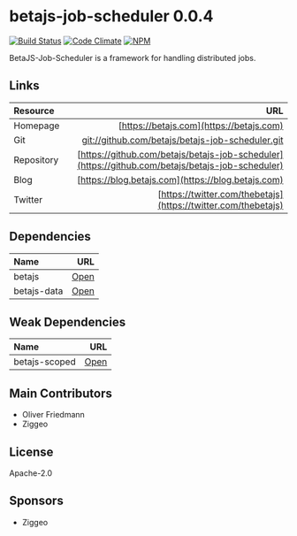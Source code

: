 # betajs-job-scheduler 0.0.4
[![Build Status](https://api.travis-ci.org/betajs/betajs-job-scheduler.svg?branch=master)](https://travis-ci.org/betajs/betajs-job-scheduler)
[![Code Climate](https://codeclimate.com/github/betajs/betajs-job-scheduler/badges/gpa.svg)](https://codeclimate.com/github/betajs/betajs-job-scheduler)
[![NPM](https://img.shields.io/npm/v/betajs-job-scheduler.svg?style=flat)](https://www.npmjs.com/package/betajs-job-scheduler)


BetaJS-Job-Scheduler is a framework for handling distributed jobs.












## Links
| Resource   | URL |
| :--------- | --: |
| Homepage   | [https://betajs.com](https://betajs.com) |
| Git        | [git://github.com/betajs/betajs-job-scheduler.git](git://github.com/betajs/betajs-job-scheduler.git) |
| Repository | [https://github.com/betajs/betajs-job-scheduler](https://github.com/betajs/betajs-job-scheduler) |
| Blog       | [https://blog.betajs.com](https://blog.betajs.com) | 
| Twitter    | [https://twitter.com/thebetajs](https://twitter.com/thebetajs) | 
 






## Dependencies
| Name | URL |
| :----- | -------: |
| betajs | [Open](https://github.com/betajs/betajs) |
| betajs-data | [Open](https://github.com/betajs/betajs-data) |


## Weak Dependencies
| Name | URL |
| :----- | -------: |
| betajs-scoped | [Open](https://github.com/betajs/betajs-scoped) |


## Main Contributors

- Oliver Friedmann
- Ziggeo

## License

Apache-2.0






## Sponsors

- Ziggeo


